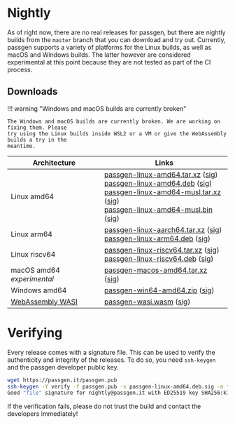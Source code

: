 # Nightly

As of right now, there are no real releases for passgen, but there are nightly builds from the `master` branch that you can download and try out. Currently, passgen supports a variety of platforms for the Linux builds, as well as macOS and Windows builds. The latter however are considered experimental at this point because they are not tested as part of the CI process.

## Downloads

!!! warning "Windows and macOS builds are currently broken"

    The Windows and macOS builds are currently broken. We are working on fixing them. Please
    try using the Linux builds inside WSL2 or a VM or give the WebAssembly builds a try in the
    meantime.

| Architecture | Links |
| --- | --- |
| Linux amd64 | [passgen-linux-amd64.tar.xz][] ([sig][passgen-linux-amd64.tar.xz.sig])<br />[passgen-linux-amd64.deb][] ([sig][passgen-linux-amd64.deb.sig])<br />[passgen-linux-amd64-musl.tar.xz][] ([sig][passgen-linux-amd64-musl.tar.xz.sig])<br />[passgen-linux-amd64-musl.bin][] ([sig][passgen-linux-amd64-musl.bin.sig]) |
| Linux arm64 | [passgen-linux-aarch64.tar.xz][] ([sig][passgen-linux-aarch64.tar.xz.sig])<br />[passgen-linux-arm64.deb][] ([sig][passgen-linux-arm64.deb.sig]) |
| Linux riscv64 | [passgen-linux-riscv64.tar.xz][] ([sig][passgen-linux-riscv64.tar.xz.sig])<br />[passgen-linux-riscv64.deb][] ([sig][passgen-linux-riscv64.deb.sig]) |
| macOS amd64 *experimental* | [passgen-macos-amd64.tar.xz][] ([sig][passgen-macos-amd64.tar.xz.sig]) |
| Windows amd64 | [passgen-win64-amd64.zip][] ([sig][passgen-win64-amd64.zip.sig]) |
| [WebAssembly WASI](wasi.md) | [passgen-wasi.wasm][] ([sig][passgen-wasi.wasm.sig]) |

# Verifying

Every release comes with a signature file. This can be used to verify the authenticity and integrity of the releases. To do so, you need `ssh-keygen` and the passgen developer public key.

```bash
wget https://passgen.it/passgen.pub
ssh-keygen -Y verify -f passgen.pub -s passgen-linux-amd64.deb.sig -n file -I nightly@passgen.it < passgen-linux-amd64.deb
Good "file" signature for nightly@passgen.it with ED25519 key SHA256:k7BsqKVzJMDEmgomupIE4VE9Xe4V4ffP506BLkz4JGQ
```

If the verification fails, please do not trust the build and contact the developers immediately!

[passgen-linux-amd64.tar.xz]: https://passgen.it/nightly/passgen-linux-amd64.tar.xz
[passgen-linux-amd64.deb]: https://passgen.it/nightly/passgen-linux-amd64.deb
[passgen-linux-amd64-musl.tar.xz]: https://passgen.it/nightly/passgen-linux-amd64-musl.tar.xz
[passgen-linux-amd64-musl.bin]: https://passgen.it/nightly/passgen-linux-amd64-musl.bin
[passgen-linux-aarch64.tar.xz]: https://passgen.it/nightly/passgen-linux-aarch64.tar.xz
[passgen-linux-arm64.deb]: https://passgen.it/nightly/passgen-linux-arm64.deb
[passgen-linux-riscv64.tar.xz]: https://passgen.it/nightly/passgen-linux-riscv64.tar.xz
[passgen-linux-riscv64.deb]: https://passgen.it/nightly/passgen-linux-riscv64.deb
[passgen-macos-amd64.tar.xz]: https://passgen.it/nightly/passgen-macos-amd64.tar.xz
[passgen-win64-amd64.zip]: https://passgen.it/nightly/passgen-win64-amd64.zip
[passgen-wasi.wasm]: https://passgen.it/nightly/passgen-wasi.wasm

[passgen-linux-amd64.tar.xz.sig]: https://passgen.it/nightly/passgen-linux-amd64.tar.xz.sig
[passgen-linux-amd64.deb.sig]: https://passgen.it/nightly/passgen-linux-amd64.deb.sig
[passgen-linux-amd64-musl.tar.xz.sig]: https://passgen.it/nightly/passgen-linux-amd64-musl.tar.xz.sig
[passgen-linux-amd64-musl.bin.sig]: https://passgen.it/nightly/passgen-linux-amd64-musl.bin.sig
[passgen-linux-aarch64.tar.xz.sig]: https://passgen.it/nightly/passgen-linux-aarch64.tar.xz.sig
[passgen-linux-arm64.deb.sig]: https://passgen.it/nightly/passgen-linux-arm64.deb.sig
[passgen-linux-riscv64.tar.xz.sig]: https://passgen.it/nightly/passgen-linux-riscv64.tar.xz.sig
[passgen-linux-riscv64.deb.sig]: https://passgen.it/nightly/passgen-linux-riscv64.deb.sig
[passgen-macos-amd64.tar.xz.sig]: https://passgen.it/nightly/passgen-macos-amd64.tar.xz.sig
[passgen-win64-amd64.zip.sig]: https://passgen.it/nightly/passgen-win64-amd64.zip.sig
[passgen-wasi.wasm.sig]: https://passgen.it/nightly/passgen-wasi.wasm.sig
